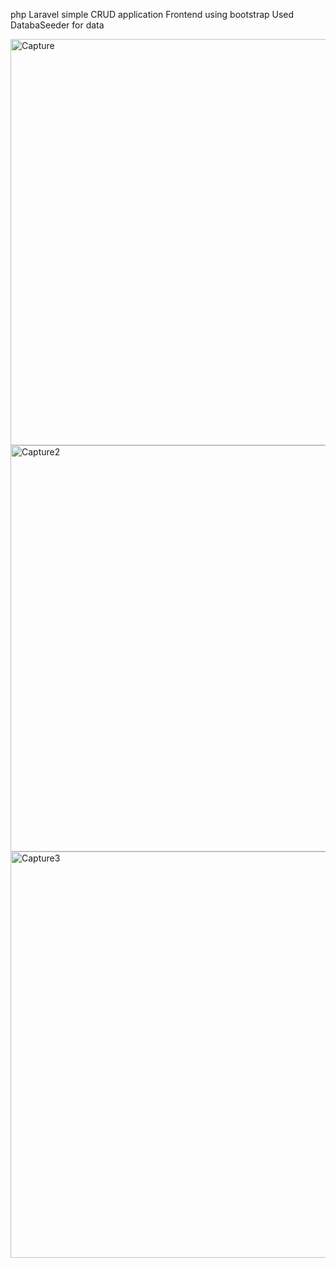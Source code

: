 php Laravel simple CRUD application
Frontend using bootstrap
Used DatabaSeeder for data

<img width="650" alt="Capture" src="https://github.com/user-attachments/assets/0c95e496-d204-40a4-b667-82d9498fc280">

<img width="650" alt="Capture2" src="https://github.com/user-attachments/assets/b0b91d0b-3403-4f8b-84fb-80f8ac8b6485">

<img width="650" alt="Capture3" src="https://github.com/user-attachments/assets/e0858d84-9798-4910-bd84-16133ccba3ee">



